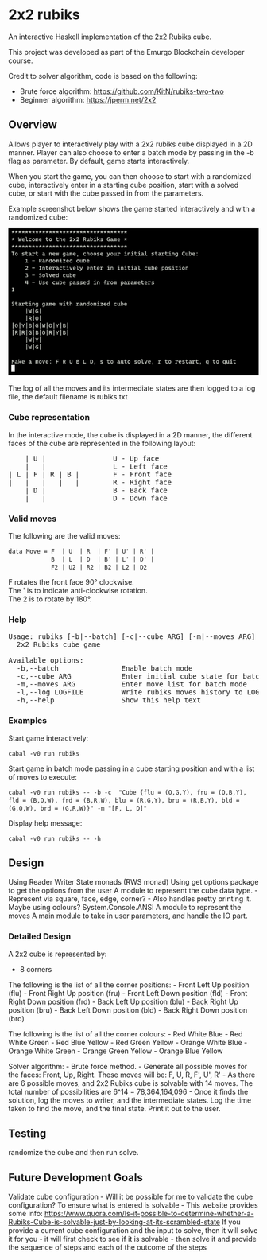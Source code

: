 # 2x2 rubiks
An interactive Haskell implementation of the 2x2 Rubiks cube.

This project was developed as part of the Emurgo Blockchain developer course.

Credit to solver algorithm, code is based on the following:
 - Brute force algorithm: https://github.com/KitN/rubiks-two-two
 - Beginner algorithm: https://jperm.net/2x2


## Overview
Allows player to interactively play with a 2x2 rubiks cube displayed in a 2D manner. Player can also choose to enter a batch mode by passing in the -b flag as parameter. By default, game starts interactively.

When you start the game, you can then choose to start with a randomized cube, interactively enter in a starting cube position, start with a solved cube, or start with the cube passed in from the parameters.

Example screenshot below shows the game started interactively and with a randomized cube:

![Interactive start with randomized cube](./img/interactive_start.png)

The log of all the moves and its intermediate states are then logged to a log file, the default filename is rubiks.txt

### Cube representation
In the interactive mode, the cube is displayed in a 2D manner, the different faces of the cube are represented in the following layout:

<pre>
    | U |                U - Up face
    |   |                L - Left face
| L | F | R | B |        F - Front face
|   |   |   |   |        R - Right face
    | D |                B - Back face
    |   |                D - Down face
</pre>


### Valid moves
The following are the valid moves:

```
data Move = F  | U  | R  | F' | U' | R' |
            B  | L  | D  | B' | L' | D' |
            F2 | U2 | R2 | B2 | L2 | D2
```

F rotates the front face 90° clockwise.<br>
The ' is to indicate anti-clockwise rotation.<br>
The 2 is to rotate by 180°.


### Help
<pre>
Usage: rubiks [-b|--batch] [-c|--cube ARG] [-m|--moves ARG] [-l|--log LOGFILE]
  2x2 Rubiks cube game

Available options:
  -b,--batch               Enable batch mode
  -c,--cube ARG            Enter initial cube state for batch mode
  -m,--moves ARG           Enter move list for batch mode
  -l,--log LOGFILE         Write rubiks moves history to LOGFILE
  -h,--help                Show this help text
</pre>

### Examples

Start game interactively:
```
cabal -v0 run rubiks
```
Start game in batch mode passing in a cube starting position and with a list of moves to execute:
```
cabal -v0 run rubiks -- -b -c  "Cube {flu = (O,G,Y), fru = (O,B,Y), fld = (B,O,W), frd = (B,R,W), blu = (R,G,Y), bru = (R,B,Y), bld = (G,O,W), brd = (G,R,W)}" -m "[F, L, D]"
```
Display help message:
```
cabal -v0 run rubiks -- -h
```


## Design
Using Reader Writer State monads (RWS monad)
Using get options package to get the options from the user
A module to represent the cube data type. 
    - Represent via square, face, edge, corner?
    - Also handles pretty printing it. Maybe using colours? System.Console.ANSI
A module to represent the moves
A main module to take in user parameters, and handle the IO part. 

### Detailed Design

A 2x2 cube is represented by:
- 8 corners

The following is the list of all the corner positions:
    - Front Left Up position (flu)
    - Front Right Up position (fru)
    - Front Left Down position (fld)
    - Front Right Down position (frd)
    - Back Left Up position (blu)
    - Back Right Up position (bru)
    - Back Left Down position (bld)
    - Back Right Down position (brd)

The following is the list of all the corner colours:
    - Red White Blue
    - Red White Green
    - Red Blue Yellow
    - Red Green Yellow
    - Orange White Blue
    - Orange White Green
    - Orange Green Yellow
    - Orange Blue Yellow

Solver algorithm:
    - Brute force method.
    - Generate all possible moves for the faces: Front, Up, Right. These moves will be: F, U, R, F', U', R'
    - As there are 6 possible moves, and 2x2 Rubiks cube is solvable with 14 moves. The total number of possibilities are 6^14 = 78,364,164,096
    - Once it finds the solution, log the moves to writer, and the intermediate states.  Log the time taken to find the move, and the final state. Print it out to the user.


## Testing
randomize the cube and then run solve.



## Future Development Goals
Validate cube configuration
    - Will it be possible for me to validate the cube configuration? To ensure what is entered is solvable
    - This website provides some info: 
      https://www.quora.com/Is-it-possible-to-determine-whether-a-Rubiks-Cube-is-solvable-just-by-looking-at-its-scrambled-state
If you provide a current cube configuration and the input to solve, then it will solve it for you
    - it will first check to see if it is solvable
    - then solve it and provide the sequence of steps and each of the outcome of the steps




